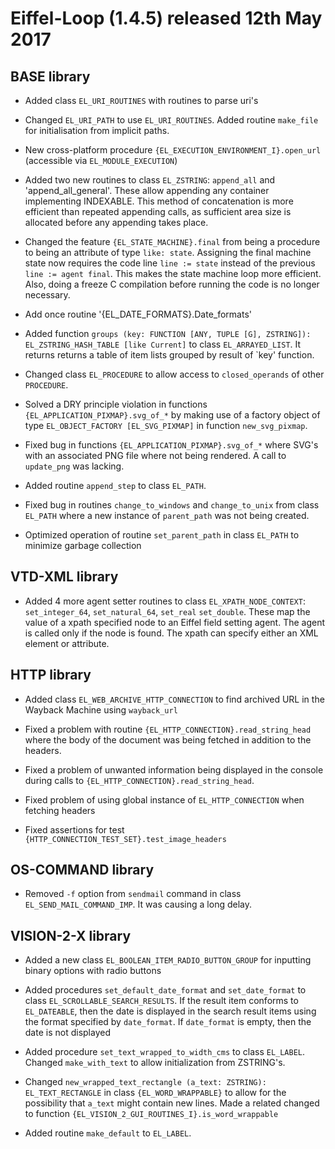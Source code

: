 # Eiffel-Loop (1.4.5) released 12th May 2017

## BASE library

* Added class `EL_URI_ROUTINES` with routines to parse uri's

* Changed `EL_URI_PATH` to use `EL_URI_ROUTINES`. Added routine `make_file` for initialisation from implicit paths.

* New cross-platform procedure `{EL_EXECUTION_ENVIRONMENT_I}.open_url` (accessible via `EL_MODULE_EXECUTION`)

* Added two new routines to class `EL_ZSTRING`: `append_all` and 'append_all_general'. These allow appending any container implementing INDEXABLE. This method of concatenation is more efficient than repeated appending calls, as sufficient area size is allocated before any appending takes place.

* Changed the feature `{EL_STATE_MACHINE}.final` from being a procedure to being an attribute of type `like: state`. Assigning the final machine state now requires the code line `line := state` instead of the previous `line := agent final`. This makes the state machine loop more efficient. Also, doing a freeze C compilation before running the code is no longer necessary.

* Add once routine '{EL_DATE_FORMATS}.Date_formats'

* Added function `groups (key: FUNCTION [ANY, TUPLE [G], ZSTRING]): EL_ZSTRING_HASH_TABLE [like Current]` to class `EL_ARRAYED_LIST`. It returns returns a table of item lists grouped by result of `key' function.

* Changed class `EL_PROCEDURE` to allow access to `closed_operands` of other `PROCEDURE`.

* Solved a DRY principle violation in functions `{EL_APPLICATION_PIXMAP}.svg_of_*` by making use of a factory object of type `EL_OBJECT_FACTORY [EL_SVG_PIXMAP]` in function `new_svg_pixmap`.

* Fixed bug in functions `{EL_APPLICATION_PIXMAP}.svg_of_*` where SVG's with an associated PNG file where not being rendered. A call to `update_png` was lacking.

* Added routine `append_step` to class `EL_PATH`.

* Fixed bug in routines `change_to_windows` and `change_to_unix` from class `EL_PATH` where a new instance of `parent_path` was not being created.

* Optimized operation of routine `set_parent_path` in class `EL_PATH` to minimize garbage collection

## VTD-XML library

* Added 4 more agent setter routines to class `EL_XPATH_NODE_CONTEXT`: `set_integer_64`, `set_natural_64`, `set_real` `set_double`. These map the value of a xpath specified node to an Eiffel field setting agent. The agent is called only if the node is found. The xpath can specify either an XML element or attribute.

## HTTP library

* Added class `EL_WEB_ARCHIVE_HTTP_CONNECTION` to find archived URL in the Wayback Machine using `wayback_url`

* Fixed a problem with routine `{EL_HTTP_CONNECTION}.read_string_head` where the body of the document was being fetched in addition to the headers.

* Fixed a problem of unwanted information being displayed in the console during calls to `{EL_HTTP_CONNECTION}.read_string_head`.

* Fixed problem of using global instance of `EL_HTTP_CONNECTION` when fetching headers

* Fixed assertions for test `{HTTP_CONNECTION_TEST_SET}.test_image_headers`

## OS-COMMAND library

* Removed `-f` option from `sendmail` command in class `EL_SEND_MAIL_COMMAND_IMP`. It was causing a long delay.

## VISION-2-X library

* Added a new class `EL_BOOLEAN_ITEM_RADIO_BUTTON_GROUP` for inputting binary options with radio buttons

* Added procedures `set_default_date_format` and `set_date_format` to class `EL_SCROLLABLE_SEARCH_RESULTS`. If the result item conforms to `EL_DATEABLE`, then the date is displayed in the search result items using the format specified by `date_format`. If `date_format` is empty, then the date is not displayed

* Added procedure `set_text_wrapped_to_width_cms` to class `EL_LABEL`. Changed `make_with_text` to allow initialization from ZSTRING's.

* Changed `new_wrapped_text_rectangle (a_text: ZSTRING): EL_TEXT_RECTANGLE` in class `{EL_WORD_WRAPPABLE}` to allow for the possibility that `a_text` might contain new lines. Made a related changed to function `{EL_VISION_2_GUI_ROUTINES_I}.is_word_wrappable`

* Added routine `make_default` to `EL_LABEL`.
